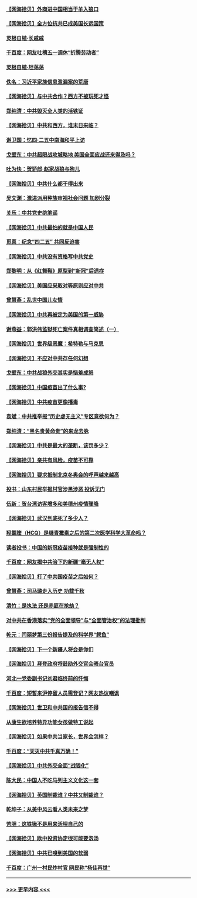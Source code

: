 #### [【网海拾贝】外商进中国相当于羊入狼口](../pages/nsc993/n12908274.md?t=04272151) 
#### [【网海拾贝】全方位抗共已成美国长远国策](../pages/nsc993/n12906878.md?t=04272151) 
#### [灵根自植‧长戚戚](../pages/nsc993/n12905585.md?t=04272151) 
#### [千百度：网友吐槽五一调休“折腾劳动者”](../pages/nsc993/n12905934.md?t=04272151) 
#### [灵根自植‧坦荡荡](../pages/nsc993/n12905562.md?t=04272151) 
#### [佚名：习近平家族信息泄漏案的荒唐](../pages/nsc993/n12904705.md?t=04272151) 
#### [【网海拾贝】与中共合作？西方不被玩死才怪](../pages/nsc993/n12903873.md?t=04272151) 
#### [郑纯清：中共毁灭全人类的活铁证](../pages/nsc993/n12903785.md?t=04272151) 
#### [【网海拾贝】中共和西方，谁末日来临？](../pages/nsc993/n12903482.md?t=04272151) 
#### [谢卫国：忆四‧二五中南海和平上访](../pages/nsc993/n12902192.md?t=04272151) 
#### [戈壁东：中共超限战攻城略地 美国全面应战还来得及吗？](../pages/nsc993/n12902297.md?t=04272151) 
#### [吐为快：贺骄郎‧赵家战狼与狗儿](../pages/nsc993/n12902280.md?t=04272151) 
#### [【网海拾贝】中共什么都干得出来](../pages/nsc993/n12897500.md?t=04272151) 
#### [吴文渊：激进派用种族审视社会问题 加剧分裂](../pages/nsc993/n12893881.md?t=04272151) 
#### [关乐：中共党史绝笔谣](../pages/nsc993/n12897270.md?t=04272151) 
#### [【网海拾贝】中共最怕的就是中国人民](../pages/nsc993/n12894705.md?t=04272151) 
#### [觅真：纪念“四二五” 共同反迫害](../pages/nsc993/n12894553.md?t=04272151) 
#### [【网海拾贝】中共没有资格写中共党史](../pages/nsc993/n12892231.md?t=04272151) 
#### [郑黎明：从《红舞鞋》原型到“新冠”后遗症](../pages/nsc993/n12890469.md?t=04272151) 
#### [【网海拾贝】美国应采取对等原则应对中共](../pages/nsc993/n12889176.md?t=04272151) 
#### [曾慧燕：乱世中国儿女情](../pages/nsc993/n12887931.md?t=04272151) 
#### [【网海拾贝】中共再被定为美国的第一威胁](../pages/nsc993/n12887580.md?t=04272151) 
#### [谢燕益：郭洪伟监狱死亡案件真相调查简述（一）](../pages/nsc993/n12885648.md?t=04272151) 
#### [【网海拾贝】世界级恶魔：希特勒与马克思](../pages/nsc993/n12884062.md?t=04272151) 
#### [【网海拾贝】不应对中共存任何幻想](../pages/nsc993/n12881460.md?t=04272151) 
#### [戈壁东：中共战狼外交其实是恼羞成怒](../pages/nsc993/n12880392.md?t=04272151) 
#### [【网海拾贝】中国疫苗出了什么事?](../pages/nsc993/n12879124.md?t=04272151) 
#### [【网海拾贝】中共疫苗更像播毒](../pages/nsc993/n12876631.md?t=04272151) 
#### [袁斌：中共推举报“历史虚无主义”专区意欲何为？](../pages/nsc993/n12876530.md?t=04272151) 
#### [郑纯清：“黑名贵黄命贵”的来龙去脉](../pages/nsc993/n12875589.md?t=04272151) 
#### [【网海拾贝】中共是最大的垄断，该罚多少？](../pages/nsc993/n12874006.md?t=04272151) 
#### [【网海拾贝】亲共有风险，疫苗不可靠](../pages/nsc993/n12872224.md?t=04272151) 
#### [【网海拾贝】要求抵制北京冬奥会的呼声越来越高](../pages/nsc993/n12868962.md?t=04272151) 
#### [投书：山东村民举报村官涉黑涉恶 投诉无门](../pages/nsc993/n12869726.md?t=04272151) 
#### [伍新：贺台湾访客增多和美德州疫情骤降](../pages/nsc993/n12865651.md?t=04272151) 
#### [【网海拾贝】武汉到底死了多少人？](../pages/nsc993/n12863707.md?t=04272151) 
#### [羟氯喹（HCQ）是继青霉素之后的第二次医学科学大革命吗？](../pages/nsc993/n12638564.md?t=04272151) 
#### [读者投书：中国的新冠疫苗接种就是强制性的](../pages/nsc993/n12859932.md?t=04272151) 
#### [千百度：网友揭中共治下的新疆“毫无人权”](../pages/nsc993/n12858385.md?t=04272151) 
#### [【网海拾贝】打了中共国疫苗之后如何？](../pages/nsc993/n12857866.md?t=04272151) 
#### [曾慧燕：司马璐走入历史 功载千秋](../pages/nsc993/n12856996.md?t=04272151) 
#### [清竹：是执法 还是赤匪在抢劫？](../pages/nsc993/n12856952.md?t=04272151) 
#### [对中共在香港落实“党的全面领导”与“全面管治权”的法理批判](../pages/nsc993/n12856929.md?t=04272151) 
#### [乾元：闫丽梦第三份报告提及的科学界“鳄鱼”](../pages/nsc993/n12855985.md?t=04272151) 
#### [【网海拾贝】下一个新疆人将会是你们](../pages/nsc993/n12855864.md?t=04272151) 
#### [【网海拾贝】拜登政府将鼓励外交官会晤台官员](../pages/nsc993/n12853615.md?t=04272151) 
#### [河北一党委副书记刘君临终前的忏悔](../pages/nsc993/n12849420.md?t=04272151) 
#### [千百度：短暂来沪停留人员需登记？网友热议嘲讽](../pages/nsc993/n12853497.md?t=04272151) 
#### [【网海拾贝】世卫和中共国的报告信不得](../pages/nsc993/n12850902.md?t=04272151) 
#### [从康生欲培养特异功能女孩做特工说起](../pages/nsc993/n12849289.md?t=04272151) 
#### [【网海拾贝】如果中共当家长，世界会怎样？](../pages/nsc993/n12848436.md?t=04272151) 
#### [千百度：“天灭中共千真万确！”](../pages/nsc993/n12845659.md?t=04272151) 
#### [【网海拾贝】中共外交全面“战狼化”](../pages/nsc993/n12845607.md?t=04272151) 
#### [陈大民：中国人不吃马列主义文化这一套](../pages/nsc993/n12842496.md?t=04272151) 
#### [【网海拾贝】英国制裁谁？中共又制裁谁？](../pages/nsc993/n12840909.md?t=04272151) 
#### [乾坤子：从美中风云看人类未来之梦](../pages/nsc993/n12840590.md?t=04272151) 
#### [苦胆：这铁锹不是用来活埋自己的](../pages/nsc993/n12839512.md?t=04272151) 
#### [【网海拾贝】欧中投资协定很可能要泡汤](../pages/nsc993/n12835122.md?t=04272151) 
#### [【网海拾贝】中共已嗅到美国的软弱](../pages/nsc993/n12832411.md?t=04272151) 
#### [千百度：广州一村民炸村官 网民称“杨佳再世”](../pages/nsc993/n12832380.md?t=04272151) 

----
#### [ >>> 更早内容 <<< ](../indexes/nsc993-earlier.md)
